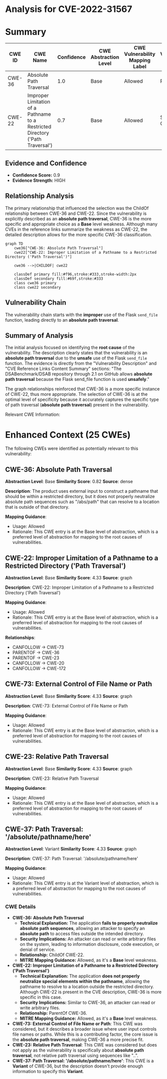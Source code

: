 # Analysis for CVE-2022-31567

# Summary

| CWE ID | CWE Name | Confidence | CWE Abstraction Level | CWE Vulnerability Mapping Label | CWE-Vulnerability Mapping Notes |
|---|---|---|---|---|---|
| CWE-36 | Absolute Path Traversal | 1.0 | Base | Allowed | Primary CWE |
| CWE-22 | Improper Limitation of a Pathname to a Restricted Directory ('Path Traversal') | 0.7 | Base | Allowed | Secondary CWE |

## Evidence and Confidence

*   **Confidence Score:** 0.9
*   **Evidence Strength:** HIGH

## Relationship Analysis
The primary relationship that influenced the selection was the ChildOf relationship between CWE-36 and CWE-22. Since the vulnerability is explicitly described as an **absolute path traversal**, CWE-36 is the more specific and appropriate choice as a **Base** level weakness. Although many CVEs in the reference links summarize the weakness as CWE-22, the detailed description allows for the more specific CWE-36 classification.

```mermaid
graph TD
    cwe36["CWE-36: Absolute Path Traversal"]
    cwe22["CWE-22: Improper Limitation of a Pathname to a Restricted Directory ('Path Traversal')"]

    cwe36 -->|CHILDOF| cwe22

    classDef primary fill:#f96,stroke:#333,stroke-width:2px
    classDef secondary fill:#69f,stroke:#333
    class cwe36 primary
    class cwe22 secondary
```

## Vulnerability Chain
The vulnerability chain starts with the **improper** use of the Flask `send_file` function, leading directly to an **absolute path traversal**.

## Summary of Analysis
The initial analysis focused on identifying the **root cause** of the vulnerability. The description clearly states that the vulnerability is an **absolute path traversal** due to the **unsafe** use of the Flask `send_file` function. The evidence is directly from the "Vulnerability Description" and "CVE Reference Links Content Summary" sections: "The DSABenchmark/DSAB repository through 2.1 on GitHub allows **absolute path traversal** because the Flask send_file function is used **unsafely**."

The graph relationships reinforced that CWE-36 is a more specific instance of CWE-22, thus more appropriate. The selection of CWE-36 is at the optimal level of specificity because it accurately captures the specific type of path traversal (**absolute path traversal**) present in the vulnerability.

Relevant CWE Information:

# Enhanced Context (25 CWEs)
The following CWEs were identified as potentially relevant to this vulnerability:

## CWE-36: Absolute Path Traversal
**Abstraction Level**: Base
**Similarity Score**: 0.82
**Source**: dense

**Description**:
The product uses external input to construct a pathname that should be within a restricted directory, but it does not properly neutralize absolute path sequences such as "/abs/path" that can resolve to a location that is outside of that directory.

**Mapping Guidance**:
- Usage: Allowed
- Rationale: This CWE entry is at the Base level of abstraction, which is a preferred level of abstraction for mapping to the root causes of vulnerabilities.

## CWE-22: Improper Limitation of a Pathname to a Restricted Directory ('Path Traversal')
**Abstraction Level**: Base
**Similarity Score**: 4.33
**Source**: graph

**Description**:
CWE-22: Improper Limitation of a Pathname to a Restricted Directory ('Path Traversal')

**Mapping Guidance**:
- Usage: Allowed
- Rationale: This CWE entry is at the Base level of abstraction, which is a preferred level of abstraction for mapping to the root causes of vulnerabilities.

**Relationships**:
- CANFOLLOW -> CWE-73
- PARENTOF -> CWE-36
- PARENTOF -> CWE-23
- CANFOLLOW -> CWE-20
- CANFOLLOW -> CWE-172

## CWE-73: External Control of File Name or Path
**Abstraction Level**: Base
**Similarity Score**: 4.33
**Source**: graph

**Description**:
CWE-73: External Control of File Name or Path

**Mapping Guidance**:
- Usage: Allowed
- Rationale: This CWE entry is at the Base level of abstraction, which is a preferred level of abstraction for mapping to the root causes of vulnerabilities.

## CWE-23: Relative Path Traversal
**Abstraction Level**: Base
**Similarity Score**: 4.33
**Source**: graph

**Description**:
CWE-23: Relative Path Traversal

**Mapping Guidance**:
- Usage: Allowed
- Rationale: This CWE entry is at the Base level of abstraction, which is a preferred level of abstraction for mapping to the root causes of vulnerabilities.

## CWE-37: Path Traversal: '/absolute/pathname/here'
**Abstraction Level**: Variant
**Similarity Score**: 4.33
**Source**: graph

**Description**:
CWE-37: Path Traversal: '/absolute/pathname/here'

**Mapping Guidance**:
- Usage: Allowed
- Rationale: This CWE entry is at the Variant level of abstraction, which is a preferred level of abstraction for mapping to the root causes of vulnerabilities.

### CWE Details

*   **CWE-36: Absolute Path Traversal**
    *   **Technical Explanation:** The application **fails to properly neutralize absolute path sequences**, allowing an attacker to specify an **absolute path** to access files outside the intended directory.
    *   **Security Implications:** An attacker can read or write arbitrary files on the system, leading to information disclosure, code execution, or denial of service.
    *   **Relationship:** ChildOf CWE-22.
    *   **MITRE Mapping Guidance:** Allowed, as it's a **Base** level weakness.
*   **CWE-22: Improper Limitation of a Pathname to a Restricted Directory ('Path Traversal')**
    *   **Technical Explanation:** The application **does not properly neutralize special elements within the pathname**, allowing the pathname to resolve to a location outside the restricted directory. Although CWE-22 is present in the CVE description, CWE-36 is more specific in this case.
    *   **Security Implications:** Similar to CWE-36, an attacker can read or write arbitrary files.
    *   **Relationship:** ParentOf CWE-36.
    *   **MITRE Mapping Guidance:** Allowed, as it's a **Base** level weakness.
*   **CWE-73: External Control of File Name or Path**: This CWE was considered, but it describes a broader issue where user input controls file names or paths. While this is a contributing factor, the core issue is the **absolute path traversal**, making CWE-36 a more precise fit.
*   **CWE-23: Relative Path Traversal**: This CWE was considered but does not apply as the vulnerability is specifically about **absolute path traversal**, not relative path traversal using sequences like "..".
*   **CWE-37: Path Traversal: '/absolute/pathname/here'**: This CWE is a **Variant** of CWE-36, but the description doesn't provide enough information to specify this **Variant**.